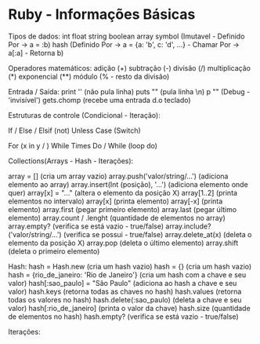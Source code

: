 # Ruby - Informações Básicas

Tipos de dados:
int
float
string
boolean
array
symbol       (Imutavel - Definido Por -> a = :b)
hash         (Definido Por -> a = {a: 'b', c: 'd', ...} - Chamar Por -> a[:a] - Retorna b)


Operadores matemáticos:
adição         (+)
subtração      (-)
divisão        (/)
multiplicação  (*)
exponencial    (**)
módulo         (% - resto da divisão)


Entrada / Saída:
print ''          (não pula linha)
puts ""           (pula linha \n)
p ""              (Debug - 'invisível')
gets.chomp        (recebe uma entrada d.o teclado)


Estruturas de controle (Condicional - Iteração):

If / Else / Elsif     (not)
Unless
Case                  (Switch)

For                   (x in y / )
While
Times
Do / While            (loop do)


Collections(Arrays - Hash - Iterações):

array = []                                   (cria um array vazio)
array.push('valor/string/...')               (adiciona elemento ao array)
array.insert(Int (posição), '...')           (adiciona elemento onde quer)
array[x] = "..."                             (altera o elemento da posição X)
array[1..2]                                  (printa elementos no intervalo)
array[x]                                     (printa elemento)
array[-x]                                    (printa elemento)
array.first                                  (pegar primeiro elemento)
array.last                                   (pegar último elemento)
array.count / .lenght                        (quantidade de elementos no array)
array.empty?                                 (verifica se está vazio - true/false)
array.include?('valor/string/...')           (verifica se possui - true/false)
array.delete_at(x)                           (deleta o elemento da posição X)
array.pop                                    (deleta o último elemento)
array.shift                                  (deleta o primeiro elemento)

Hash:
hash = Hash.new                              (cria um hash vazio)
hash = {}                                    (cria um hash vazio)
hash = {rio_de_janeiro: 'Rio de Janeiro'}    (cria um hash com a chave e seu valor)
hash[:sao_paulo] = "São Paulo"               (adiciona ao hash a chave e seu valor)
hash.keys                                    (retorna todas as chaves no hash)
hash.values                                  (retorna todas os valores no hash)
hash.delete(:sao_paulo)                      (deleta a chave e seu valor)
hash[:rio_de_janeiro]                        (printa o valor da chave)
hash.size                                    (quantidade de elementos no hash)
hash.empty?                                  (verifica se está vazio - true/false)

Iterações: